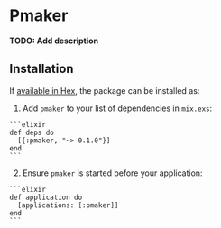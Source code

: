 # Pmaker

**TODO: Add description**

## Installation

If [available in Hex](https://hex.pm/docs/publish), the package can be installed as:

  1. Add `pmaker` to your list of dependencies in `mix.exs`:

    ```elixir
    def deps do
      [{:pmaker, "~> 0.1.0"}]
    end
    ```

  2. Ensure `pmaker` is started before your application:

    ```elixir
    def application do
      [applications: [:pmaker]]
    end
    ```

